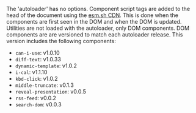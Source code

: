 The 'autoloader' has no options.
Component script tags are added to the head of the document using the [esm.sh CDN](https://esm.sh/). 
This is done when the components are first seen in the DOM and when the DOM is updated.
Utilities are not loaded with the autoloader, only DOM components.
DOM components are are versioned to match each autoloader release.
This version includes the following components:

- `can-i-use`: v1.0.10
- `diff-text`: v1.0.33
- `dynamic-template`: v1.0.2
- `i-cal`: v1.1.10
- `kbd-click`: v1.0.2
- `middle-truncate`: v0.1.3
- `reveal-presentation`: v0.0.5
- `rss-feed`: v0.0.2
- `search-dom`: v0.0.3

